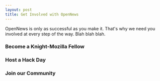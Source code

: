 ```yaml
---
layout: post
title: Get Involved with OpenNews
---
```

OpenNews is only as successful as you make it. That's why we need you involved at every step of the way. Blah blah blah.

<h3>Become a Knight-Mozilla Fellow</h3>
<h3>Host a Hack Day</h3>
<h3>Join our Community</h3>